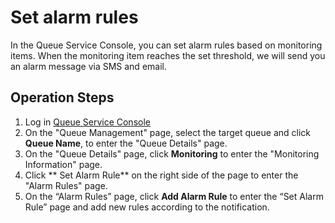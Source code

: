 # Set alarm rules

In the Queue Service Console, you can set alarm rules based on monitoring items. When the monitoring item reaches the set threshold, we will send you an alarm message via SMS and email.

## Operation Steps

1. Log in [Queue Service Console](https://jqs-console.jdcloud.com)
2. On the "Queue Management" page, select the target queue and click **Queue Name**, to enter the "Queue Details" page.
3. On the "Queue Details" page, click **Monitoring** to enter the "Monitoring Information" page.
4. Click ** Set Alarm Rule** on the right side of the page to enter the "Alarm Rules" page.
5. On the “Alarm Rules” page, click **Add Alarm Rule** to enter the “Set Alarm Rule” page and add new rules according to the notification.
